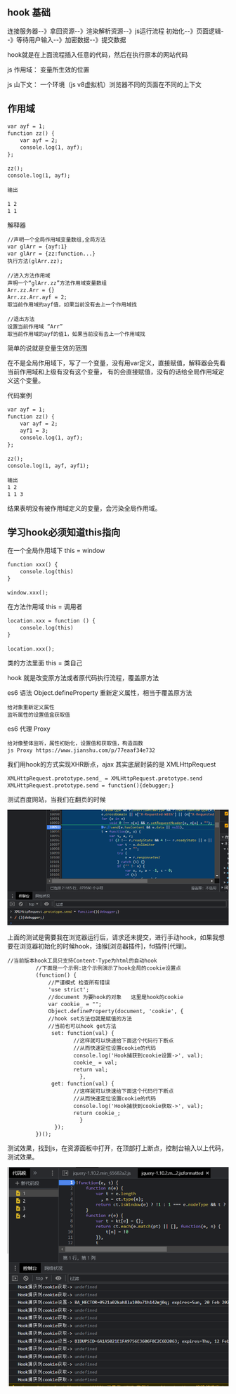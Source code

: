 ## hook 基础

连接服务器--》拿回资源--》渲染解析资源--》js运行流程 初始化--》页面逻辑--》等待用户输入--》加密数据--》提交数据

hook就是在上面流程插入任意的代码，然后在执行原本的网站代码

js 作用域： 变量所生效的位置

js 山下文： 一个环境（js v8虚拟机）浏览器不同的页面在不同的上下文

## 作用域

    var ayf = 1;
    function zz() {
        var ayf = 2;
        console.log(1, ayf);
    };
    
    zz();
    console.log(1, ayf);
    
    输出
    
    1 2
    1 1
    
解释器

    //声明一个全局作用域变量数组,全局方法
    var glArr = {ayf:1} 
    var glArr = {zz:function...}
    执行方法(glArr.zz);
    
    //进入方法作用域
    声明一个“glArr.zz”方法作用域变量数组
    Arr.zz.Arr = {}
    Arr.zz.Arr.ayf = 2;
    取当前作用域的ayf值，如果当前没有去上一个作用域找
    
    //退出方法
    设置当前作用域 “Arr”
    取当前作用域的ayf的值1，如果当前没有去上一个作用域找
    
简单的说就是变量生效的范围

在不是全局作用域下，写了一个变量，没有用var定义，直接赋值，解释器会先看当前作用域和上级有没有这个变量，
有的会直接赋值，没有的话给全局作用域定义这个变量。

代码案例

    var ayf = 1;
    function zz() {
        var ayf = 2;
        ayf1 = 3;
        console.log(1, ayf);
    };
    
    zz();
    console.log(1, ayf, ayf1);
    
    输出
    1 2
    1 1 3
    
结果表明没有被作用域定义的变量，会污染全局作用域。
    
## 学习hook必须知道this指向

在一个全局作用域下 this = window

    function xxx() {
        console.log(this)
    }
    
    window.xxx();


在方法作用域 this = 调用者

    location.xxx = function () {
        console.log(this)
    }
    
    location.xxx();

类的方法里面 this = 类自己

hook 就是改变原方法或者原代码执行流程，覆盖原方法

es6 语法 Object.defineProperty 重新定义属性，相当于覆盖原方法

    给对象重新定义属性
    监听属性的设置值盒获取值
    
es6 代理 Proxy
    
    给对像整体监听，属性初始化，设置值和获取值，构造函数
    js Proxy https://www.jianshu.com/p/77eaaf34e732
    
我们用hook的方式实现XHR断点，ajax 其实底层封装的是 XMLHttpRequest

    XMLHttpRequest.prototype.send_ = XMLHttpRequest.prototype.send
    XMLHttpRequest.prototype.send = function(){debugger;}
    
测试百度网站，当我们在翻页的时候

![debugger](../img/56.png)

上面的测试是需要我在浏览器运行后，请求还未提交，进行手动hook，如果我想要在浏览器初始化的时候hook，油猴[浏览器插件]，fd插件[代理]。

    //当前版本hook工具只支持Content-Type为html的自动hook
             //下面是一个示例:这个示例演示了hook全局的cookie设置点
             (function() {
                 //严谨模式 检查所有错误
                 'use strict';
                 //document 为要hook的对象   这里是hook的cookie
                 var cookie_ = "";
                 Object.defineProperty(document, 'cookie', {
                 //hook set方法也就是赋值的方法 
                 //当前也可以hook get方法
                  set: function(val) {
                         //这样就可以快速给下面这个代码行下断点
                         //从而快速定位设置cookie的代码
                         console.log('Hook捕获到cookie设置->', val);
                         cookie_ = val;
                         return val;
                           },
                  get: function(val) {
                         //这样就可以快速给下面这个代码行下断点
                         //从而快速定位设置cookie的代码
                         console.log('Hook捕获到cookie获取->', val);
                         return cookie_;
                           }
                   });
             })();

测试效果，找到js，在资源面板中打开，在顶部打上断点，控制台输入以上代码，测试效果。

![debugger](../img/57.png)
